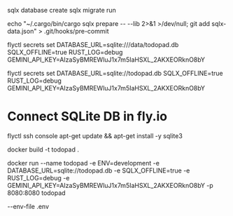sqlx database create
sqlx migrate run

echo "~/.cargo/bin/cargo sqlx prepare -- --lib 2>&1 >/dev/null; git add sqlx-data.json" > .git/hooks/pre-commit

flyctl secrets set DATABASE_URL=sqlite:///data/todopad.db SQLX_OFFLINE=true RUST_LOG=debug GEMINI_API_KEY=AIzaSyBMREWluJ1x7m5IaHSXL_2AKXEORknO8bY

flyctl secrets set DATABASE_URL=sqlite://todopad.db SQLX_OFFLINE=true RUST_LOG=debug GEMINI_API_KEY=AIzaSyBMREWluJ1x7m5IaHSXL_2AKXEORknO8bY


# Connect SQLite DB in fly.io
flyctl ssh console
apt-get update && apt-get install -y sqlite3

docker build -t todopad .

docker run --name todopad -e ENV=development -e DATABASE_URL=sqlite://todopad.db -e SQLX_OFFLINE=true -e RUST_LOG=debug -e GEMINI_API_KEY=AIzaSyBMREWluJ1x7m5IaHSXL_2AKXEORknO8bY -p 8080:8080 todopad


--env-file .env
